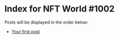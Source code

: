 # Index for NFT World #1002
Posts will be displayed in the order below:

- [Your first post](./001-first.md)

